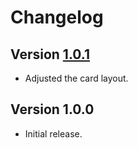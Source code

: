 # Changelog

## Version [1.0.1](https://bitbucket.org/mc2it/card/branches/compare/v1.0.1..v1.0.0)
- Adjusted the card layout.

## Version 1.0.0
- Initial release.
